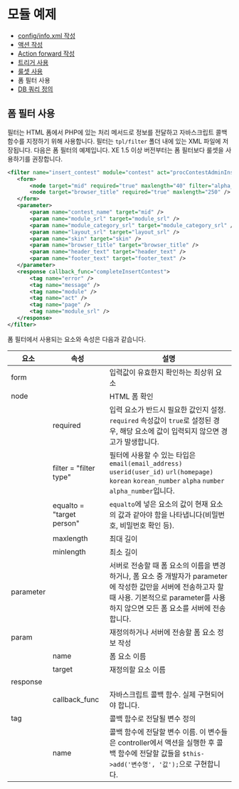 # 모듈 예제

- [config/info.xml 작성](../01_write_config_info)
- [액션 작성](../02_write_action)
- [Action forward 작성](../03_write_action_forward)
- [트리거 사용](../04_use_trigger)
- [룰셋 사용](../05_use_ruleset)
- 폼 필터 사용
- [DB 쿼리 정의](../07_define_db_query)

## 폼 필터 사용

필터는 HTML 폼에서 PHP에 있는 처리 메서드로 정보를 전달하고 자바스크립트 콜백 함수를 지정하기 위해 사용합니다. 필터는 `tpl/filter` 폴더 내에 있는 XML 파일에 저장됩니다. 다음은 폼 필터의 예제입니다. XE 1.5 이상 버전부터는 폼 필터보다 룰셋을 사용하기를 권장합니다.

```xml
<filter name="insert_contest" module="contest" act="procContestAdminInsertContest" confirm_msg_code="confirm_submit">
   <form>
       <node target="mid" required="true" maxlength="40" filter="alpha_number" />
       <node target="browser_title" required="true" maxlength="250" />
   </form>
   <parameter>
       <param name="contest_name" target="mid" />
       <param name="module_srl" target="module_srl" />
       <param name="module_category_srl" target="module_category_srl" />
       <param name="layout_srl" target="layout_srl" />
       <param name="skin" target="skin" />
       <param name="browser_title" target="browser_title" />
       <param name="header_text" target="header_text" />
       <param name="footer_text" target="footer_text" />
   </parameter>
   <response callback_func="completeInsertContest">
       <tag name="error" />
       <tag name="message" />
       <tag name="module" />
       <tag name="act" />
       <tag name="page" />
       <tag name="module_srl" />
   </response>
</filter>
```

폼 필터에서 사용되는 요소와 속성은 다음과 같습니다.

|요소|속성|설명|
|---|---|---|
|form||입력값이 유효한지 확인하는 최상위 요소|
|node||HTML 폼 확인|
||required|입력 요소가 반드시 필요한 값인지 설정. `required` 속성값이 `true`로 설정된 경우, 해당 요소에 값이 입력되지 않으면 경고가 발생합니다.|
||filter = "filter type"|필터에 사용할 수 있는 타입은 `email(email_address)` `userid(user_id)` `url(homepage)` `korean` `korean_number` `alpha` `number` `alpha_number`입니다.|
||equalto = "target person"|`equalto`에 넣은 요소의 값이 현재 요소의 값과 같아야 함을 나타냅니다(비밀번호, 비밀번호 확인 등).|
||maxlength|최대 길이|
||minlength|최소 길이|
|parameter||서버로 전송할 때 폼 요소의 이름을 변경하거나, 폼 요소 중 개발자가 parameter에 작성한 값만을 서버에 전송하고자 할 때 사용. 기본적으로 parameter를 사용하지 않으면 모든 폼 요소를 서버에 전송합니다.|
|param||재정의하거나 서버에 전송할 폼 요소 정보 작성|
||name|폼 요소 이름|
||target|재정의할 요소 이름|
|response|||
||callback_func|자바스크립트 콜백 함수. 실제 구현되어야 합니다.|
|tag||콜백 함수로 전달될 변수 정의|
||name|콜백 함수에 전달할 변수 이름. 이 변수들은 controller에서 액션을 실행한 후 콜백 함수에 전달할 값들을 `$this->add('변수명', '값');`으로 구현합니다.|
